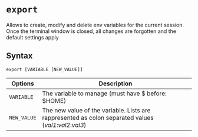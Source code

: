 `export`
====
Allows to create, modify and delete env variables for the current session.    
Once the terminal window is closed, all changes are forgotten and the default settings apply

Syntax
----
```
export [VARIABLE [NEW_VALUE]]
```


Options | Description
--------|------------
`VARIABLE` | The variable to manage (must have $ before: $HOME)
`NEW_VALUE` | The new value of the variable. Lists are rappresented as colon separated values (*val1*:*val2*:*val3*)
